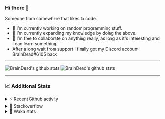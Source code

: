 ### Hi there 👋

Someone from somewhere that likes to code.

- 🔭 I’m currently working on random programming stuff.
- 🌱 I’m currently expanding my knowledge by doing the above.
- 👯 I’m free to collaborate on anything really, as long as it's interesting and I can learn something.
- After a long wait from support I finally got my Discord account BrainDead#6105 back
<hr>


<img alt="BrainDead's github stats" align="left" src="https://github-readme-stats.vercel.app/api?username=albertopoljak&count_private=true&show_icons=true&theme=radical&hide_border=true"/>
<img alt="BrainDead's github stats" align="left" src="https://github-readme-stats.vercel.app/api/top-langs/?username=albertopoljak&layout=compact&theme=radical&hide_border=true&card_width=250"/>
<br clear="left"/>

<hr>

### 📈 Additional Stats

<details>
  <summary>⚡ Recent Github activity</summary>
  <br/>

  <!--START_SECTION:activity-->
1. ❗️ Opened issue [#81889](https://github.com/odoo/odoo/issues/81889) in [odoo/odoo](https://github.com/odoo/odoo)
2. 🗣 Commented on [#64](https://github.com/HuyaneMatsu/hata/issues/64) in [HuyaneMatsu/hata](https://github.com/HuyaneMatsu/hata)
3. 💪 Opened PR [#64](https://github.com/HuyaneMatsu/hata/pull/64) in [HuyaneMatsu/hata](https://github.com/HuyaneMatsu/hata)
4. 🗣 Commented on [#158](https://github.com/Tortoise-Community/Tortoise-BOT/issues/158) in [Tortoise-Community/Tortoise-BOT](https://github.com/Tortoise-Community/Tortoise-BOT)
5. 🗣 Commented on [#32](https://github.com/albertopoljak/Licensy/issues/32) in [albertopoljak/Licensy](https://github.com/albertopoljak/Licensy)
  <!--END_SECTION:activity-->
</details>

<details>
  <summary>👀 Stackoverflow</summary>

  [![Omid Nikrah StackOverflow](https://github-readme-stackoverflow.vercel.app/?userID=11311072&theme=dark)](https://stackoverflow.com/users/11311072/braindead)

</details>

<details>
  <summary>🤖 Waka stats</summary>
  <br/>

  <!--START_SECTION:waka-->
![Profile Views](http://img.shields.io/badge/Profile%20Views-2-blue)

![Lines of code](https://img.shields.io/badge/From%20Hello%20World%20I%27ve%20Written-272873%20lines%20of%20code-blue)

**🐱 My Github Data** 

> 🏆 91 Contributions in the Year 2022
 > 
> 📦 148.9 kB Used in Github's Storage 
 > 
> 💼 Opted to Hire
 > 
> 📜 33 Public Repositories 
 > 
> 🔑 10 Private Repositories  
 > 
**I'm an Early 🐤** 

```text
🌞 Morning    201 commits    ██████░░░░░░░░░░░░░░░░░░░   24.57% 
🌆 Daytime    319 commits    █████████░░░░░░░░░░░░░░░░   39.0% 
🌃 Evening    206 commits    ██████░░░░░░░░░░░░░░░░░░░   25.18% 
🌙 Night      92 commits     ██░░░░░░░░░░░░░░░░░░░░░░░   11.25%

```
📅 **I'm Most Productive on Wednesday** 

```text
Monday       139 commits    ████░░░░░░░░░░░░░░░░░░░░░   16.99% 
Tuesday      153 commits    ████░░░░░░░░░░░░░░░░░░░░░   18.7% 
Wednesday    163 commits    █████░░░░░░░░░░░░░░░░░░░░   19.93% 
Thursday     129 commits    ████░░░░░░░░░░░░░░░░░░░░░   15.77% 
Friday       97 commits     ███░░░░░░░░░░░░░░░░░░░░░░   11.86% 
Saturday     61 commits     █░░░░░░░░░░░░░░░░░░░░░░░░   7.46% 
Sunday       76 commits     ██░░░░░░░░░░░░░░░░░░░░░░░   9.29%

```


📊 **This Week I Spent My Time On** 

```text
💬 Programming Languages: 
Python                   7 hrs 33 mins       ████████████████░░░░░░░░░   66.5% 
XML                      2 hrs 37 mins       █████░░░░░░░░░░░░░░░░░░░░   23.07% 
textmate                 41 mins             █░░░░░░░░░░░░░░░░░░░░░░░░   6.14% 
CSV file                 24 mins             █░░░░░░░░░░░░░░░░░░░░░░░░   3.61% 
Text                     3 mins              ░░░░░░░░░░░░░░░░░░░░░░░░░   0.56%

🐱‍💻 Projects: 
odoo_14                  10 hrs 32 mins      ███████████████████████░░   92.69% 
licensy2                 44 mins             █░░░░░░░░░░░░░░░░░░░░░░░░   6.52% 
-MC-Fart-Mic-Audio       4 mins              ░░░░░░░░░░░░░░░░░░░░░░░░░   0.59% 
culjak                   1 min               ░░░░░░░░░░░░░░░░░░░░░░░░░   0.18% 
studioplus_hr            0 secs              ░░░░░░░░░░░░░░░░░░░░░░░░░   0.01%

💻 Operating System: 
Linux                    11 hrs 22 mins      █████████████████████████   100.0%

```

**I Mostly Code in Python** 

```text
Python                   31 repos            ███████████████████░░░░░░   79.49% 
Java                     4 repos             ██░░░░░░░░░░░░░░░░░░░░░░░   10.26% 
TypeScript               1 repo              ░░░░░░░░░░░░░░░░░░░░░░░░░   2.56% 
JavaScript               1 repo              ░░░░░░░░░░░░░░░░░░░░░░░░░   2.56% 
HTML                     1 repo              ░░░░░░░░░░░░░░░░░░░░░░░░░   2.56%

```



 Last Updated on 27/01/2022
<!--END_SECTION:waka-->
</details>
